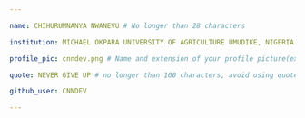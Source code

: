 ```yaml
---

name: CHIHURUMNANYA NWANEVU # No longer than 28 characters

institution: MICHAEL OKPARA UNIVERSITY OF AGRICULTURE UMUDIKE, NIGERIA 🚩 # no longer than 58 characters

profile_pic: cnndev.png # Name and extension of your profile picture(ex. mona.png) The picture must be squared and 544px on width and height.

quote: NEVER GIVE UP # no longer than 100 characters, avoid using quotes(") to guarantee the format remains the same.

github_user: CNNDEV

---
```












